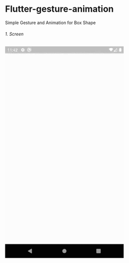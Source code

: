 # Flutter-gesture-animation
 Simple Gesture and Animation for Box Shape


###### 1. Screen

![Gesture And Animation](https://github.com/ChiragSavsani/Flutter-gesture-animation/blob/master/gesture_animation.gif)
